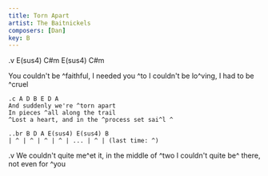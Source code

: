 ```yaml
---
title: Torn Apart
artist: The Baitnickels
composers: [Dan]
key: B
---
```

.v E(sus4) C#m E(sus4) C#m

You couldn't be ^faithful, I needed you ^to
I couldn't be lo^ving, I had to be ^cruel

	.c A D B E D A 
	And suddenly we're ^torn apart
	In pieces ^all along the trail
	^Lost a heart, and in the ^process set sai^l ^

	..br B D A E(sus4) E(sus4) B
	| ^ | ^ | ^ | ^ | ... | ^ | (last time: ^)

.v
We couldn't quite me^et it, in the middle of ^two
I couldn't quite be^ there, not even for ^you
